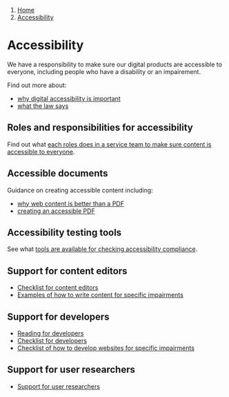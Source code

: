 1.  [Home](/docs/core/contents)
2.  [Accessibility](#)

# Accessibility
We have a responsibility to make sure our digital products are accessible to everyone, including people who have a disability or an impairement.

Find out more about:
*   [why digital accessibility is important](why-accessibility-is-important)
*   [what the law says](what-the-law-says)

## Roles and responsibilities for accessibility 

Find out what [each roles does in a service team to make sure content is accessible to everyone](roles-and-responsibilities-for-accessibility). 

## Accessible documents

Guidance on creating accessible content including:
*   [why web content is better than a PDF](web-or-pdf-content)
*   [creating an accessible PDF](creating-an-accessible-pdf)

## Accessibility testing tools

See what [tools are available for checking accessibility compliance](tools-for-checking-accessibility-compliance).

## Support for content editors

*   [Checklist for content editors](checklist-for-content-editors)
*   [Examples of how to write content for specific impairments](examples-of-how-to-write-content-for-specific-impairments)

## Support for developers

*   [Reading for developers](reading-for-developers)
*   [Checklist for developers](checklist-for-developers)
*   [Checklist of how to develop websites for specific impairments](examples-of-how-to-develop-websites-for-specific-impairments)

## Support for user researchers

*   [Support for user researchers](support-for-user-researchers)
